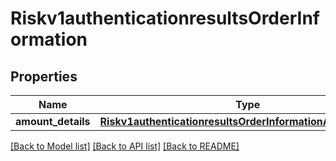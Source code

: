 # Riskv1authenticationresultsOrderInformation

## Properties
Name | Type | Description | Notes
------------ | ------------- | ------------- | -------------
**amount_details** | [**Riskv1authenticationresultsOrderInformationAmountDetails**](Riskv1authenticationresultsOrderInformationAmountDetails.md) |  | [optional] 

[[Back to Model list]](../README.md#documentation-for-models) [[Back to API list]](../README.md#documentation-for-api-endpoints) [[Back to README]](../README.md)


